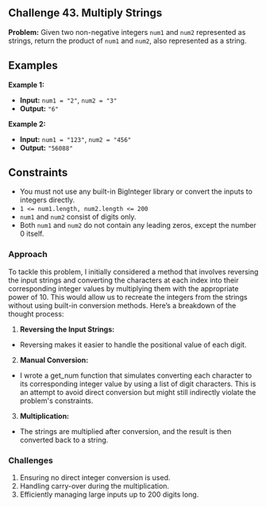 ## Challenge 43. Multiply Strings

**Problem:** Given two non-negative integers `num1` and `num2` represented as strings, return the product of `num1` and `num2`, also represented as a string.

## Examples

**Example 1:**

- **Input:** `num1 = "2"`, `num2 = "3"`
- **Output:** `"6"`

**Example 2:**

- **Input:** `num1 = "123"`, `num2 = "456"`
- **Output:** `"56088"`

## Constraints

- You must not use any built-in BigInteger library or convert the inputs to integers directly.
- `1 <= num1.length, num2.length <= 200`
- `num1` and `num2` consist of digits only.
- Both `num1` and `num2` do not contain any leading zeros, except the number 0 itself.

### Approach

To tackle this problem, I initially considered a method that involves reversing the input strings and converting the characters at each index into their corresponding integer values by multiplying them with the appropriate power of 10. This would allow us to recreate the integers from the strings without using built-in conversion methods. Here’s a breakdown of the thought process:

1. **Reversing the Input Strings:**
- Reversing makes it easier to handle the positional value of each digit.

2. **Manual Conversion:**
- I wrote a get_num function that simulates converting each character to its corresponding integer value by using a list of digit characters. This is an attempt to avoid direct conversion but might still indirectly violate the problem's constraints.

3. **Multiplication:**
- The strings are multiplied after conversion, and the result is then converted back to a string.
  
### Challenges

1. Ensuring no direct integer conversion is used.
2. Handling carry-over during the multiplication.
3. Efficiently managing large inputs up to 200 digits long.
